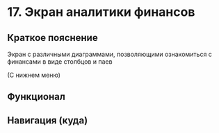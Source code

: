 # 17. Экран аналитики финансов

## Краткое пояснение

Экран с различными диаграммами, позволяющими ознакомиться с финансами в виде столбцов и паев

(С нижнем меню)

## Функционал

## Навигация (куда)
